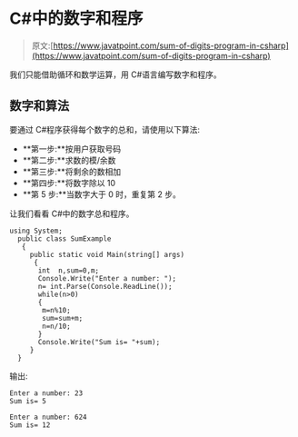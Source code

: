 # C#中的数字和程序

> 原文:[https://www.javatpoint.com/sum-of-digits-program-in-csharp](https://www.javatpoint.com/sum-of-digits-program-in-csharp)

我们只能借助循环和数学运算，用 C#语言编写数字和程序。

## 数字和算法

要通过 C#程序获得每个数字的总和，请使用以下算法:

*   **第一步:**按用户获取号码
*   **第二步:**求数的模/余数
*   **第三步:**将剩余的数相加
*   **第四步:**将数字除以 10
*   **第 5 步:**当数字大于 0 时，重复第 2 步。

让我们看看 C#中的数字总和程序。

```
using System;
  public class SumExample
   {
     public static void Main(string[] args)
      {
       int  n,sum=0,m;       
       Console.Write("Enter a number: ");    
       n= int.Parse(Console.ReadLine());   
       while(n>0)    
       {    
        m=n%10;    
        sum=sum+m;    
        n=n/10;    
       }    
       Console.Write("Sum is= "+sum);     
     }
  }

```

输出:

```
Enter a number: 23  
Sum is= 5

```

```
Enter a number: 624       
Sum is= 12

```